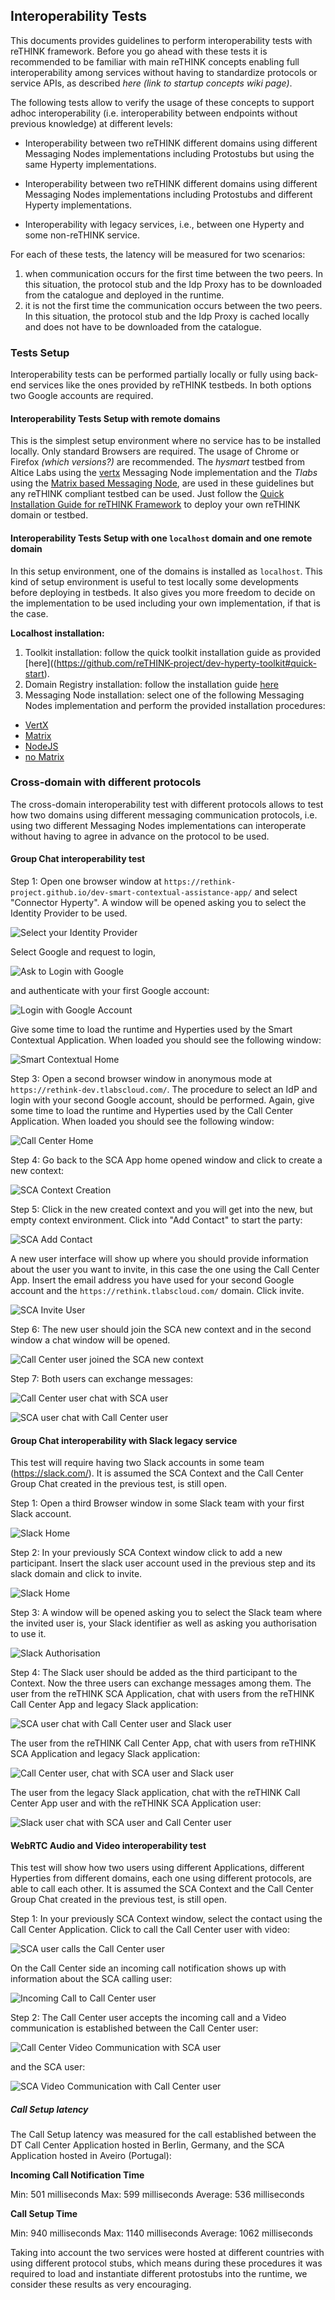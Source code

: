 ## Interoperability Tests

This documents provides guidelines to perform interoperability tests with reTHINK framework.
Before you go ahead with these tests it is recommended to be familiar with main reTHINK concepts enabling full interoperability among services without having to standardize protocols or service APIs, as described *here (link to startup concepts wiki page)*.

The following tests allow to verify the usage of these concepts to support adhoc interoperability (i.e. interoperability between endpoints without previous knowledge) at different levels:

* Interoperability between two reTHINK different domains using different Messaging Nodes implementations including Protostubs but using the same Hyperty implementations.

* Interoperability between two reTHINK different domains using different Messaging Nodes implementations including Protostubs and different Hyperty implementations.

* Interoperability with legacy services, i.e., between one Hyperty and some non-reTHINK service.

For each of these tests, the latency will be measured for two scenarios:

1. when communication occurs for the first time between the two peers. In this situation, the protocol stub and the Idp Proxy has to be downloaded from the catalogue and deployed in the runtime.
1. it is not the first time the communication occurs between the two peers. In this situation, the protocol stub and the Idp Proxy is cached locally and does not have to be downloaded from the catalogue.

### Tests Setup

Interoperability tests can be performed partially locally or fully using back-end services like the ones provided by reTHINK testbeds. In both options two Google accounts are required.

#### Interoperability Tests Setup with remote domains

This is the simplest setup environment where no service has to be installed locally. Only standard Browsers are required. The usage of Chrome or Firefox *(which versions?)* are recommended.
The *hysmart* testbed from Altice Labs using the [vertx](https://github.com/reTHINK-project/dev-msg-node-vertx) Messaging Node implementation and the *Tlabs* using the [Matrix based Messaging Node](https://github.com/reTHINK-project/dev-msg-node-matrix), are used in these guidelines but any reTHINK compliant testbed can be used. Just follow the [Quick Installation Guide for reTHINK Framework](https://github.com/reTHINK-project/specs/blob/master/deployment/readme.md) to deploy your own reTHINK domain or testbed.


#### Interoperability Tests Setup with one `localhost` domain and one remote domain

In this setup environment, one of the domains is installed as `localhost`. This kind of setup environment is useful to test locally some developments before deploying in testbeds. It also gives you more freedom to decide on the implementation to be used including your own implementation, if that is the case.

**Localhost installation:**

1. Toolkit installation: follow the quick toolkit installation guide as provided [here]((https://github.com/reTHINK-project/dev-hyperty-toolkit#quick-start).
1. Domain Registry installation: follow the installation guide [here](https://github.com/reTHINK-project/dev-domain-registry/readme.md)
1. Messaging Node installation: select one of the following Messaging Nodes implementation and perform the provided installation procedures:

  * [VertX](https://github.com/reTHINK-project/dev-msg-node-vertx)
  * [Matrix](https://github.com/reTHINK-project/dev-msg-node-matrix)
  * [NodeJS](https://github.com/reTHINK-project/dev-msg-node-nodejs)
  * [no Matrix](https://github.com/reTHINK-project/dev-msg-node-nomatrix)  

### Cross-domain with different protocols

The cross-domain interoperability test with different protocols allows to test how two domains using different messaging communication protocols, i.e. using two different Messaging Nodes implementations can interoperate without having to agree in advance on the protocol to be used.

#### Group Chat interoperability test

Step 1: Open one browser window at `https://rethink-project.github.io/dev-smart-contextual-assistance-app/` and select "Connector Hyperty". A window will be opened asking you to select the Identity Provider to be used.

![Select your Identity Provider](select-idp.PNG)

Select Google and request to login,

![Ask to Login with Google](login-btn.PNG)

and authenticate with your first Google account:

![Login with Google Account](google-login.PNG)

Give some time to load the runtime and Hyperties used by the Smart Contextual Application. When loaded you should see the following window:

![Smart Contextual Home](sca-app-home.PNG)

Step 3: Open a second browser window in anonymous mode at `https://rethink-dev.tlabscloud.com/`. The procedure to select an IdP and login with your second Google account, should be performed. Again, give some time to load the runtime and Hyperties used by the Call Center Application. When loaded you should see the following window:

![Call Center Home](callcenter-app.PNG)

Step 4: Go back to the SCA App home opened window and click to create a new context:

![SCA Context Creation](context-creation.PNG)

Step 5: Click in the new created context and you will get into the new, but empty context environment. Click into "Add Contact" to start the party:

![SCA Add Contact](sca-add-contact.PNG)

A new user interface will show up where you should provide information about the user you want to invite, in this case the one using the Call Center App. Insert the email address you have used for your second Google account and the `https://rethink.tlabscloud.com/` domain. Click invite.

![SCA Invite User](sca-invite-user.PNG)

Step 6: The new user should join the SCA new context and in the second window a chat window will be opened.

![Call Center user joined the SCA new context](callcenter-invited.PNG)

Step 7: Both users can exchange messages:

![Call Center user chat with SCA user](callcenter-chat.PNG)

![SCA user chat with Call Center user](sca-chat.PNG)

#### Group Chat interoperability with Slack legacy service

This test will require having two Slack accounts in some team (https://slack.com/). It is assumed the SCA Context and the Call Center Group Chat created in the previous test, is still open.

Step 1: Open a third Browser window in some Slack team with your first Slack account.

![Slack Home](slack.PNG)

Step 2: In your previously SCA Context window click to add a new participant. Insert the slack user account used in the previous step and its slack domain and click to invite.

![Slack Home](sca-add-slack-user.PNG)

Step 3: A window will be opened asking you to select the Slack team where the invited user is, your Slack identifier as well as asking you authorisation to use it.

![Slack Authorisation](slack-authorise.PNG)

Step 4: The Slack user should be added as the third participant to the Context. Now the three users can exchange messages among them. The user from the reTHINK SCA Application, chat with users from the reTHINK Call Center App and legacy Slack application:

![SCA user chat with Call Center user and Slack user](sca-chat-slack-callcenter.PNG)

The user from the reTHINK Call Center App, chat with users from reTHINK SCA Application and legacy Slack application:

![Call Center user, chat with SCA user and Slack user](callcenter-chat-slack.PNG)

The user from the legacy Slack application, chat with the reTHINK Call Center App user and with the reTHINK SCA Application user:

![Slack user chat with SCA user and Call Center user](slack-chat-sca-callcenter.png)

#### WebRTC Audio and Video interoperability test

This test will show how two users using different Applications, different Hyperties from different domains, each one using different protocols, are able to call each other. It is assumed the SCA Context and the Call Center Group Chat created in the previous test, is still open.

Step 1: In your previously SCA Context window, select the contact using the Call Center Application. Click to call the Call Center user with video:

![SCA user calls the Call Center user](sca-calling-callcenter.PNG)

On the Call Center side an incoming call notification shows up with information about the SCA calling user:

![Incoming Call to Call Center user](callcenter-incomingcall.PNG)

Step 2: The Call Center user accepts the incoming call and a Video communication is established between the Call Center user:

![Call Center Video Communication with SCA user](callcenter-sca-call.png)

and the SCA user:

![SCA Video Communication with Call Center user](sca-callcenter-call.PNG)

##### Call Setup latency

The Call Setup latency was measured for the call established between the DT Call Center Application hosted in Berlin, Germany, and the SCA Application hosted in Aveiro (Portugal):

**Incoming Call Notification Time**

Min: 501 milliseconds
Max: 599 milliseconds
Average: 536 milliseconds

**Call Setup Time**

Min: 940 milliseconds
Max: 1140 milliseconds
Average: 1062 milliseconds

Taking into account the two services were hosted at different countries with using different protocol stubs, which means during these procedures it was required to load and instantiate different protostubs into the runtime, we consider these results as very encouraging.
